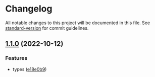 # Changelog

All notable changes to this project will be documented in this file. See [standard-version](https://github.com/conventional-changelog/standard-version) for commit guidelines.

## [1.1.0](https://github.com/TrigenSoftware/ua-regexes-lite/compare/v1.0.0...v1.1.0) (2022-10-12)


### Features

* types ([e18e0b9](https://github.com/TrigenSoftware/ua-regexes-lite/commit/e18e0b999c5fb269bad688c912e0e0b505e6cfa9))
